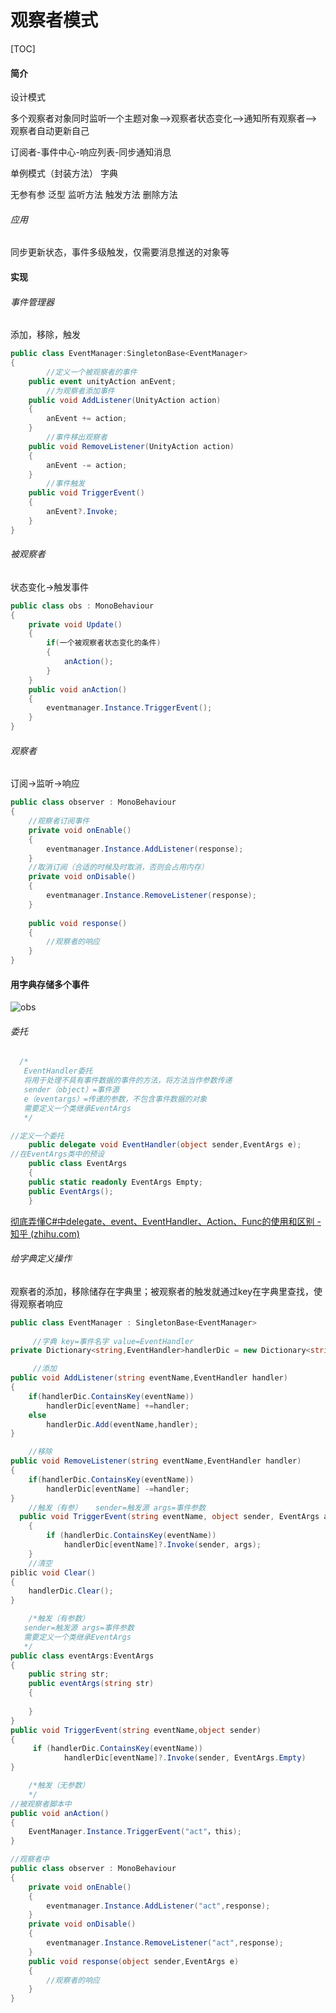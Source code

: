 # **观察者模式**



[TOC]

#### 简介

设计模式

多个观察者对象同时监听一个主题对象-->观察者状态变化-->通知所有观察者-->观察者自动更新自己



订阅者-事件中心-响应列表-同步通知消息

单例模式（封装方法） 字典

无参有参 泛型 监听方法 触发方法 删除方法

###### 应用

同步更新状态，事件多级触发，仅需要消息推送的对象等

#### 实现

###### 事件管理器

添加，移除，触发

```c#
public class EventManager:SingletonBase<EventManager>
{
        //定义一个被观察者的事件
    public event unityAction anEvent;
        //为观察者添加事件
    public void AddListener(UnityAction action)
    {
        anEvent += action;
    }
        //事件移出观察者
    public void RemoveListener(UnityAction action)
    {
        anEvent -= action;
    }
        //事件触发
    public void TriggerEvent()
    {
        anEvent?.Invoke;
    }
}
```

###### 被观察者

状态变化->触发事件

```c#
public class obs : MonoBehaviour
{
    private void Update()
    {
        if(一个被观察者状态变化的条件)
        {
            anAction();
        }
    }
    public void anAction()
    {
        eventmanager.Instance.TriggerEvent();
    }
}
```

###### 观察者

订阅->监听->响应

```c#
public class observer : MonoBehaviour
{
    //观察者订阅事件
    private void onEnable()
    {
        eventmanager.Instance.AddListener(response);
    }
    //取消订阅（合适的时候及时取消，否则会占用内存）
    private void onDisable()
    {
        eventmanager.Instance.RemoveListener(response);
    }
    
    public void response()
    {
        //观察者的响应
    }
}
```



#### 用字典存储多个事件

![obs](C:/Users/24736/Desktop/obs.jpg)

###### 委托

```c#
  /*
   EventHandler委托
   将用于处理不具有事件数据的事件的方法，将方法当作参数传递
   sender（object）=事件源 
   e（eventargs）=传递的参数，不包含事件数据的对象
   需要定义一个类继承EventArgs
   */

//定义一个委托
    public delegate void EventHandler(object sender,EventArgs e);
//在EventArgs类中的预设
    public class EventArgs
    {
    public static readonly EventArgs Empty;
    public EventArgs();
    }

```

[彻底弄懂C#中delegate、event、EventHandler、Action、Func的使用和区别 - 知乎 (zhihu.com)](https://zhuanlan.zhihu.com/p/620002450)

###### 给字典定义操作

观察者的添加，移除储存在字典里；被观察者的触发就通过key在字典里查找，使得观察者响应

```c#
public class EventManager : SingletonBase<EventManager>
    
     //字典 key=事件名字 value=EventHandler
private Dictionary<string,EventHandler>handlerDic = new Dictionary<string,Eventhandler>();

     //添加
public void AddListener(string eventName,EventHandler handler)
{
    if(handlerDic.ContainsKey(eventName))
        handlerDic[eventName] +=handler;
    else
        handlerDic.Add(eventName,handler);
}

    //移除
public void RemoveListener(string eventName,EventHandler handler)
{
    if(handlerDic.ContainsKey(eventName))
        handlerDic[eventName] -=handler;
}
	//触发（有参）   sender=触发源 args=事件参数
  public void TriggerEvent(string eventName, object sender, EventArgs args)
    {
        if (handlerDic.ContainsKey(eventName))
            handlerDic[eventName]?.Invoke(sender, args);
    }
	//清空
piblic void Clear()
{
    handlerDic.Clear();
}
```

```c#
    /*触发（有参数）
   sender=触发源 args=事件参数
   需要定义一个类继承EventArgs
   */
public class eventArgs:EventArgs
{
    public string str;
    public eventArgs(string str)
    {
        
    }
}
public void TriggerEvent(string eventName,object sender)
{
     if (handlerDic.ContainsKey(eventName))
            handlerDic[eventName]?.Invoke(sender, EventArgs.Empty)
}
```



```c#
	/*触发（无参数）
	*/
//被观察者脚本中
public void anAction()
{
    EventManager.Instance.TriggerEvent("act"，this);
}

//观察者中
public class observer : MonoBehaviour
{
    private void onEnable()
    {
        eventmanager.Instance.AddListener("act",response);
    }
    private void onDisable()
    {
        eventmanager.Instance.RemoveListener("act",response);
    }
    public void response(object sender,EventArgs e)
    {
        //观察者的响应
    }
}
```









